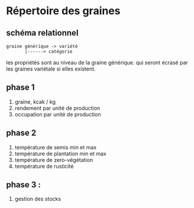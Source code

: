 # Répertoire des graines

## schéma relationnel

    graine générique -> variété
           |------> catégorie

les propriétés sont au niveau de la graine générique. qui seront écrasé par les graines variétale si elles existent.

## phase 1

1. graine, kcak / kg
1. rendement par unité de production
1. occupation par unité de production

## phase 2

1. température de semis min et max
1. température de plantation min et max
1. température de zero-végétation
1. température de rusticité

## phase 3 :

1. gestion des stocks
